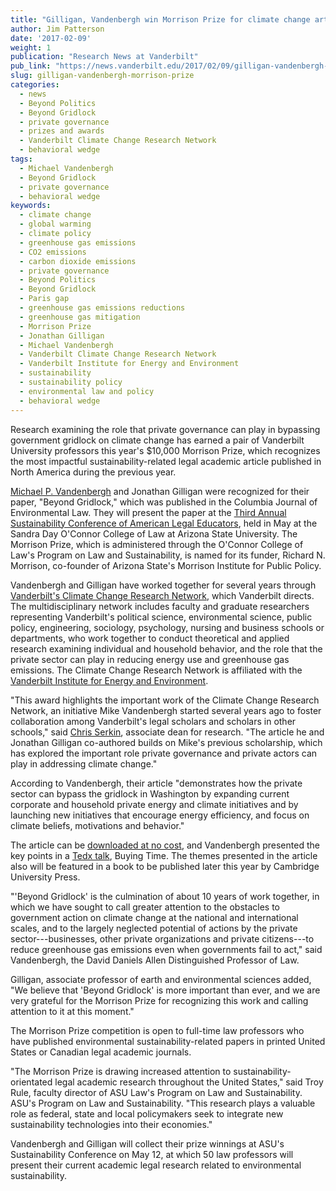 ```yaml
---
title: "Gilligan, Vandenbergh win Morrison Prize for climate change article"
author: Jim Patterson
date: '2017-02-09'
weight: 1
publication: "Research News at Vanderbilt"
pub_link: "https://news.vanderbilt.edu/2017/02/09/gilligan-vandenbergh-win-morrison-prize-for-climate-change-article/"
slug: gilligan-vandenbergh-morrison-prize
categories:
  - news
  - Beyond Politics
  - Beyond Gridlock
  - private governance
  - prizes and awards
  - Vanderbilt Climate Change Research Network
  - behavioral wedge
tags:
  - Michael Vandenbergh
  - Beyond Gridlock
  - private governance
  - behavioral wedge
keywords:
  - climate change
  - global warming
  - climate policy
  - greenhouse gas emissions
  - CO2 emissions
  - carbon dioxide emissions
  - private governance
  - Beyond Politics
  - Beyond Gridlock
  - Paris gap
  - greenhouse gas emissions reductions
  - greenhouse gas mitigation
  - Morrison Prize
  - Jonathan Gilligan
  - Michael Vandenbergh
  - Vanderbilt Climate Change Research Network
  - Vanderbilt Institute for Energy and Environment
  - sustainability
  - sustainability policy
  - environmental law and policy
  - behavioral wedge
---
```


Research examining the role that private governance can play in bypassing government gridlock on climate change has earned a pair of Vanderbilt University professors this year's $10,000 Morrison Prize, which recognizes the most impactful sustainability-related legal academic article published in North America during the previous year.

[Michael P. Vandenbergh](https://law.vanderbilt.edu/bio/michael-vandenbergh) and Jonathan Gilligan were recognized for their paper, "Beyond Gridlock," which was published in the Columbia Journal of Environmental Law. They will present the paper at the [Third Annual Sustainability Conference of American Legal Educators](http://conferences.asucollegeoflaw.com/sustainabilityconference2017/), held in May at the Sandra Day O'Connor College of Law at Arizona State University. The Morrison Prize, which is administered through the O'Connor College of Law's Program on Law and Sustainability, is named for its funder, Richard N. Morrison, co-founder of Arizona State's Morrison Institute for Public Policy.

<!--more-->

Vandenbergh and Gilligan have worked together for several years through [Vanderbilt's Climate Change Research Network](https://law.vanderbilt.edu/academics/academic-programs/environmental-law/climate-change-network/), which Vanderbilt directs. The multidisciplinary network includes faculty and graduate researchers representing Vanderbilt's political science, environmental science, public policy, engineering, sociology, psychology, nursing and business schools or departments, who work together to conduct theoretical and applied research examining individual and household behavior, and the role that the private sector can play in reducing energy use and greenhouse gas emissions. The Climate Change Research Network is affiliated with the [Vanderbilt Institute for Energy and Environment](http://www.vanderbilt.edu/viee/).

"This award highlights the important work of the Climate Change Research Network, an initiative Mike Vandenbergh started several years ago to foster collaboration among Vanderbilt's legal scholars and scholars in other schools," said [Chris Serkin](https://law.vanderbilt.edu/bio/christopher-serkin), associate dean for research. "The article he and Jonathan Gilligan co-authored builds on Mike's previous scholarship, which has explored the important role private governance and private actors can play in addressing climate change."

According to Vandenbergh, their article "demonstrates how the private sector can bypass the gridlock in Washington by expanding current corporate and household private energy and climate initiatives and by launching new initiatives that encourage energy efficiency, and focus on climate beliefs, motivations and behavior."

The article can be [downloaded at no cost](https://papers.ssrn.com/sol3/papers.cfm?abstract_id=2533643), and Vandenbergh presented the key points in a [Tedx talk](https://www.youtube.com/watch?v=2bXNcEQ6QX0&feature=youtu.be), Buying Time. The themes presented in the article also will be featured in a book to be published later this year by Cambridge University Press.

"'Beyond Gridlock' is the culmination of about 10 years of work together, in which we have sought to call greater attention to the obstacles to government action on climate change at the national and international scales, and to the largely neglected potential of actions by the private sector---businesses, other private organizations and private citizens---to reduce greenhouse gas emissions even when governments fail to act,"  said Vandenbergh, the David Daniels Allen Distinguished Professor of Law.

Gilligan, associate professor of earth and environmental sciences added, "We believe that 'Beyond Gridlock' is more important than ever, and we are very grateful for the Morrison Prize for recognizing this work and calling attention to it at this moment."

The Morrison Prize competition is open to full-time law professors who have published environmental sustainability-related papers in printed United States or Canadian legal academic journals.

"The Morrison Prize is drawing increased attention to sustainability-orientated legal academic research throughout the United States," said Troy Rule, faculty director of ASU Law's Program on Law and Sustainability. ASU's Program on Law and Sustainability. "This research plays a valuable role as federal, state and local policymakers seek to integrate new sustainability technologies into their economies."

Vandenbergh and Gilligan will collect their prize winnings at ASU's Sustainability Conference on May 12, at which 50 law professors will present their current academic legal research related to environmental sustainability.
